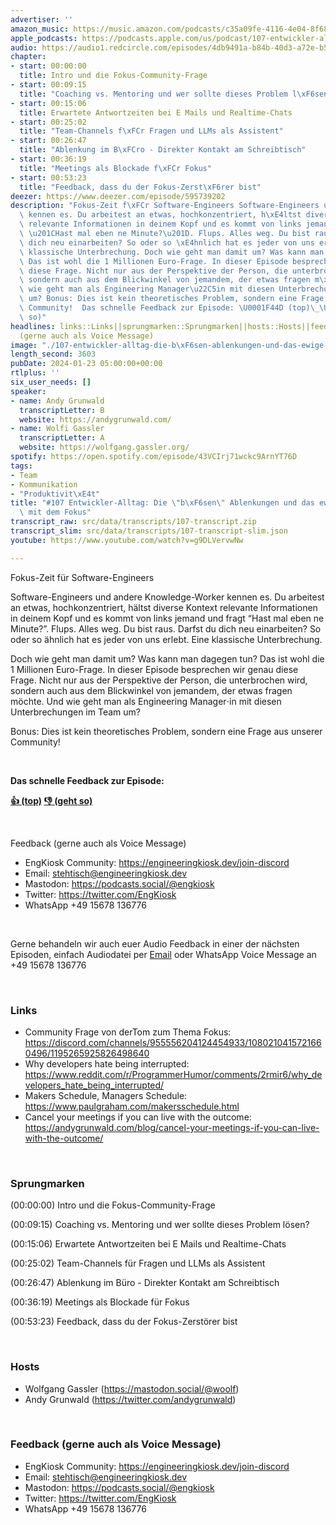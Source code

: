 ```yaml
---
advertiser: ''
amazon_music: https://music.amazon.com/podcasts/c35a09fe-4116-4e04-8f68-77d61b112e46/episodes/20f88652-d258-4202-a3b2-af196e60819f/engineering-kiosk-107-entwickler-alltag-die-b%C3%B6sen-ablenkungen-und-das-ewige-leiden-mit-dem-fokus
apple_podcasts: https://podcasts.apple.com/us/podcast/107-entwickler-alltag-die-b%C3%B6sen-ablenkungen-und-das/id1603082924?i=1000642588414&uo=4
audio: https://audio1.redcircle.com/episodes/4db9491a-b84b-40d3-a72e-b59288ba11c5/stream.mp3
chapter:
- start: 00:00:00
  title: Intro und die Fokus-Community-Frage
- start: 00:09:15
  title: "Coaching vs. Mentoring und wer sollte dieses Problem l\xF6sen?"
- start: 00:15:06
  title: Erwartete Antwortzeiten bei E Mails und Realtime-Chats
- start: 00:25:02
  title: "Team-Channels f\xFCr Fragen und LLMs als Assistent"
- start: 00:26:47
  title: "Ablenkung im B\xFCro - Direkter Kontakt am Schreibtisch"
- start: 00:36:19
  title: "Meetings als Blockade f\xFCr Fokus"
- start: 00:53:23
  title: "Feedback, dass du der Fokus-Zerst\xF6rer bist"
deezer: https://www.deezer.com/episode/595739202
description: "Fokus-Zeit f\xFCr Software-Engineers Software-Engineers und andere Knowledge-Worker\
  \ kennen es. Du arbeitest an etwas, hochkonzentriert, h\xE4ltst diverse Kontext\
  \ relevante Informationen in deinem Kopf und es kommt von links jemand und fragt\
  \ \u201CHast mal eben ne Minute?\u201D. Flups. Alles weg. Du bist raus. Darfst du\
  \ dich neu einarbeiten? So oder so \xE4hnlich hat es jeder von uns erlebt. Eine\
  \ klassische Unterbrechung. Doch wie geht man damit um? Was kann man dagegen tun?\
  \ Das ist wohl die 1 Millionen Euro-Frage. In dieser Episode besprechen wir genau\
  \ diese Frage. Nicht nur aus der Perspektive der Person, die unterbrochen wird,\
  \ sondern auch aus dem Blickwinkel von jemandem, der etwas fragen m\xF6chte. Und\
  \ wie geht man als Engineering Manager\u22C5in mit diesen Unterbrechungen im Team\
  \ um? Bonus: Dies ist kein theoretisches Problem, sondern eine Frage aus unserer\
  \ Community!  Das schnelle Feedback zur Episode: \U0001F44D (top)\_\U0001F44E (geht\
  \ so)"
headlines: links::Links||sprungmarken::Sprungmarken||hosts::Hosts||feedback-gerne-auch-als-voice-message::Feedback
  (gerne auch als Voice Message)
image: "./107-entwickler-alltag-die-b\xF6sen-ablenkungen-und-das-ewige-leiden-mit-dem-fokus.jpg"
length_second: 3603
pubDate: 2024-01-23 05:00:00+00:00
rtlplus: ''
six_user_needs: []
speaker:
- name: Andy Grunwald
  transcriptLetter: B
  website: https://andygrunwald.com/
- name: Wolfi Gassler
  transcriptLetter: A
  website: https://wolfgang.gassler.org/
spotify: https://open.spotify.com/episode/43VCIrj71wckc9ArnYT76D
tags:
- Team
- Kommunikation
- "Produktivit\xE4t"
title: "#107 Entwickler-Alltag: Die \"b\xF6sen\" Ablenkungen und das ewige Leiden\
  \ mit dem Fokus"
transcript_raw: src/data/transcripts/107-transcript.zip
transcript_slim: src/data/transcripts/107-transcript-slim.json
youtube: https://www.youtube.com/watch?v=g9DLVervwNw

---
```

<p>Fokus-Zeit für Software-Engineers</p><p>Software-Engineers und andere Knowledge-Worker kennen es. Du arbeitest an etwas, hochkonzentriert, hältst diverse Kontext relevante Informationen in deinem Kopf und es kommt von links jemand und fragt “Hast mal eben ne Minute?”. Flups. Alles weg. Du bist raus. Darfst du dich neu einarbeiten? So oder so ähnlich hat es jeder von uns erlebt. Eine klassische Unterbrechung.</p><p>Doch wie geht man damit um? Was kann man dagegen tun? Das ist wohl die 1 Millionen Euro-Frage. In dieser Episode besprechen wir genau diese Frage. Nicht nur aus der Perspektive der Person, die unterbrochen wird, sondern auch aus dem Blickwinkel von jemandem, der etwas fragen möchte. Und wie geht man als Engineering Manager⋅in mit diesen Unterbrechungen im Team um?</p><p>Bonus: Dies ist kein theoretisches Problem, sondern eine Frage aus unserer Community!</p><p><br></p><p><strong>Das schnelle Feedback zur Episode:</strong></p><p><a href="https://api.openpodcast.dev/feedback/107/upvote" rel="nofollow"><strong>👍 (top)</strong></a><strong> </strong><a href="https://api.openpodcast.dev/feedback/107/downvote" rel="nofollow"><strong>👎 (geht so)</strong></a></p><p><br></p><p>Feedback (gerne auch als Voice Message)</p><ul><li>EngKiosk Community: <a href="https://engineeringkiosk.dev/join-discord">https://engineeringkiosk.dev/join-discord</a> </li><li>Email: <a href="mailto:stehtisch@engineeringkiosk.dev" rel="nofollow">stehtisch@engineeringkiosk.dev</a></li><li>Mastodon: <a href="https://podcasts.social/@engkiosk" rel="nofollow">https://podcasts.social/@engkiosk</a></li><li>Twitter: <a href="https://twitter.com/EngKiosk" rel="nofollow">https://twitter.com/EngKiosk</a></li><li>WhatsApp +49 15678 136776</li></ul><p><br></p><p>Gerne behandeln wir auch euer Audio Feedback in einer der nächsten Episoden, einfach Audiodatei per <a href="https://engineeringkiosk.dev/kontakt/">Email</a> oder WhatsApp Voice Message an +49 15678 136776</p><p><br></p><h3 id="links">Links</h3><ul><li>Community Frage von derTom zum Thema Fokus: <a href="https://discord.com/channels/955556204124454933/1080210415721660496/1195265925826498640" rel="nofollow">https://discord.com/channels/955556204124454933/1080210415721660496/1195265925826498640</a></li><li>Why developers hate being interrupted: <a href="https://www.reddit.com/r/ProgrammerHumor/comments/2rmir6/why_developers_hate_being_interrupted/" rel="nofollow">https://www.reddit.com/r/ProgrammerHumor/comments/2rmir6/why_developers_hate_being_interrupted/</a></li><li>Makers Schedule, Managers Schedule: <a href="https://www.paulgraham.com/makersschedule.html" rel="nofollow">https://www.paulgraham.com/makersschedule.html</a></li><li>Cancel your meetings if you can live with the outcome: <a href="https://andygrunwald.com/blog/cancel-your-meetings-if-you-can-live-with-the-outcome/" rel="nofollow">https://andygrunwald.com/blog/cancel-your-meetings-if-you-can-live-with-the-outcome/</a></li></ul><p><br></p><h3 id="sprungmarken">Sprungmarken</h3><p>(00:00:00) Intro und die Fokus-Community-Frage</p><p>(00:09:15) Coaching vs. Mentoring und wer sollte dieses Problem lösen?</p><p>(00:15:06) Erwartete Antwortzeiten bei E Mails und Realtime-Chats</p><p>(00:25:02) Team-Channels für Fragen und LLMs als Assistent</p><p>(00:26:47) Ablenkung im Büro - Direkter Kontakt am Schreibtisch</p><p>(00:36:19) Meetings als Blockade für Fokus</p><p>(00:53:23) Feedback, dass du der Fokus-Zerstörer bist</p><p><br></p><h3 id="hosts">Hosts</h3><ul><li>Wolfgang Gassler (<a href="https://mastodon.social/@woolf" rel="nofollow">https://mastodon.social/@woolf</a>)</li><li>Andy Grunwald (<a href="https://twitter.com/andygrunwald" rel="nofollow">https://twitter.com/andygrunwald</a>)</li></ul><p><br></p><h3 id="feedback-gerne-auch-als-voice-message">Feedback (gerne auch als Voice Message)</h3><ul><li>EngKiosk Community: <a href="https://engineeringkiosk.dev/join-discord">https://engineeringkiosk.dev/join-discord</a> </li><li>Email: <a href="mailto:stehtisch@engineeringkiosk.dev" rel="nofollow">stehtisch@engineeringkiosk.dev</a></li><li>Mastodon: <a href="https://podcasts.social/@engkiosk" rel="nofollow">https://podcasts.social/@engkiosk</a></li><li>Twitter: <a href="https://twitter.com/EngKiosk" rel="nofollow">https://twitter.com/EngKiosk</a></li><li>WhatsApp +49 15678 136776</li></ul>